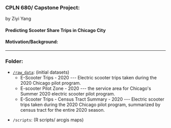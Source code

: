 ### CPLN 680/ Capstone Project:
by Ziyi Yang
#### Predicting Scooter Share Trips in Chicago City
#### Motivation/Background:
---
### Folder:
* [`/raw_data`](https://github.com/CPLN-680-Spring-2022/Yang_Ziyi_ScooterShare/tree/main/raw_data): (initial datasets)
  * E-Scooter Trips - 2020 --- Electric scooter trips taken during the 2020 Chicago pilot program.
  * E-scooter Pilot Zone - 2020 --- the service area for Chicago's Summer 2020 electric scooter pilot program.
  * E-Scooter Trips - Census Tract Summary - 2020 --- Electric scooter trips taken during the 2020 Chicago pilot program, summarized by census tract for the entire 2020 season.
- `/scripts`: (R scripts/ arcgis maps)
